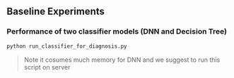 ## Baseline Experiments

### Performance of two classifier models (DNN and Decision Tree)

```bash
python run_classifier_for_diagnosis.py
```

> Note it cosumes much memory for DNN and we suggest to run this script on server